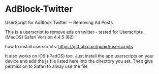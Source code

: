 # AdBlock-Twitter
UserScript for AdBlock Twitter -- Removing Ad Posts


This is a userscript to remove ads on twitter - tested for Userscripts (MacOS) Safari Version 4.4.5 (82)

how to install userscripts: https://github.com/quoid/userscripts

It also works on iOS (iPadOS) too. Just install the app userscripts on your device and add the js file listed here into the directory you set. Then give permission to Safari to alway use the file
